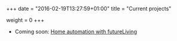+++
date = "2016-02-19T13:27:59+01:00"
title = "Current projects"

weight = 0
+++

- Coming soon: [Home automation with futureLiving](http://www.futureliving.eu)
